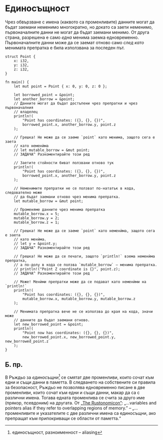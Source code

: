 # Единосъщност

Чрез обвързване с имена (каквото са променливите) данните могат да бъдат
заемани неменимо многократно, но докато са заети неменимо, първоначалните данни
не могат да бъдат заемани менимо. От друга страна, разрешена е само _една_
менима заемка едновременно. Първоначалните данни може да се заемат отново
само _след като_ менимата препратка е била използвана за последен път.

```rust,editable
struct Point {
    x: i32,
    y: i32,
    z: i32,
}

fn main() {
    let mut point = Point { x: 0, y: 0, z: 0 };

    let borrowed_point = &point;
    let another_borrow = &point;
    // Данните могат да бъдат достъпени чрез препратки и чрез първоначалния
    // владелец
    println!(
        "Point has coordinates: ({}, {}, {})",
        borrowed_point.x, another_borrow.y, point.z
    );

    // Грешка! Не може да се заеме `point` като менима, защото сега е заета
    // като неменѝма
    // let mutable_borrow = &mut point;
    // ЗАДАЧА^ Разкоментирайте този ред

    // Заетите стойности биват ползвани отново тук
    println!(
        "Point has coordinates: ({}, {}, {})",
        borrowed_point.x, another_borrow.y, point.z
    );

    // Неменимите препратки не се ползват по-нататък в кода, следователно може
    // да бъдат заемани отново чрез менима препратка.
    let mutable_borrow = &mut point;

    // Променяме данните чрез менима препратка
    mutable_borrow.x = 5;
    mutable_borrow.y = 2;
    mutable_borrow.z = 1;

    // Грешка! Не може да се заеме `point` като неменѝма, защото сега е заета
    // като менѝма.
    // let y = &point.y;
    // ЗАДАЧА^ Разкоментирайте този ред

    // Грешка! Не може да се печати, защото `println!` взема неменѝма препратка,
    // а по-долу в кода се ползва `mutable_borrow` – менима препратка.
    // println!("Point Z coordinate is {}", point.z);
    // ЗАДАЧА^ Разкоментирайте този ред

    // Може! Менѝми препратки може да се подават като неменѝми на `println!`
    println!(
        "Point has coordinates: ({}, {}, {})",
        mutable_borrow.x, mutable_borrow.y, mutable_borrow.z
    );

    // Менимата препратка вече не се използва до края на кода, значи може
    // данните да бъдат заемани отново.
    let new_borrowed_point = &point;
    println!(
        "Point now has coordinates: ({}, {}, {})",
        new_borrowed_point.x, new_borrowed_point.y, new_borrowed_point.z
    );
}

```

## Б. пр.

В Ръждьо за _единосъщни_[^aliasing] се смятат две променливи, които сочат към
едни и същи данни в паметта. В следването на собствените си правила за
безопасност, Ръждьо не позволява едновременно писане в две променливи, които
сочат към едни и същи данни, макар да са с различни имена. Тогава едната
променлива се счита за друго име (прякор, псевдоним) на другата.
От [„The Rustonomicon”](https://doc.rust-lang.org/nomicon/aliasing.html):
„…variables and pointers alias if they refer to overlapping regions of memory.”
– „…променливите и указателите с две различни имена са единосъщни,
ако препращат към припокриващи се области от паметта.“

[^aliasing]: единосъщност,  разноименност – aliasing


